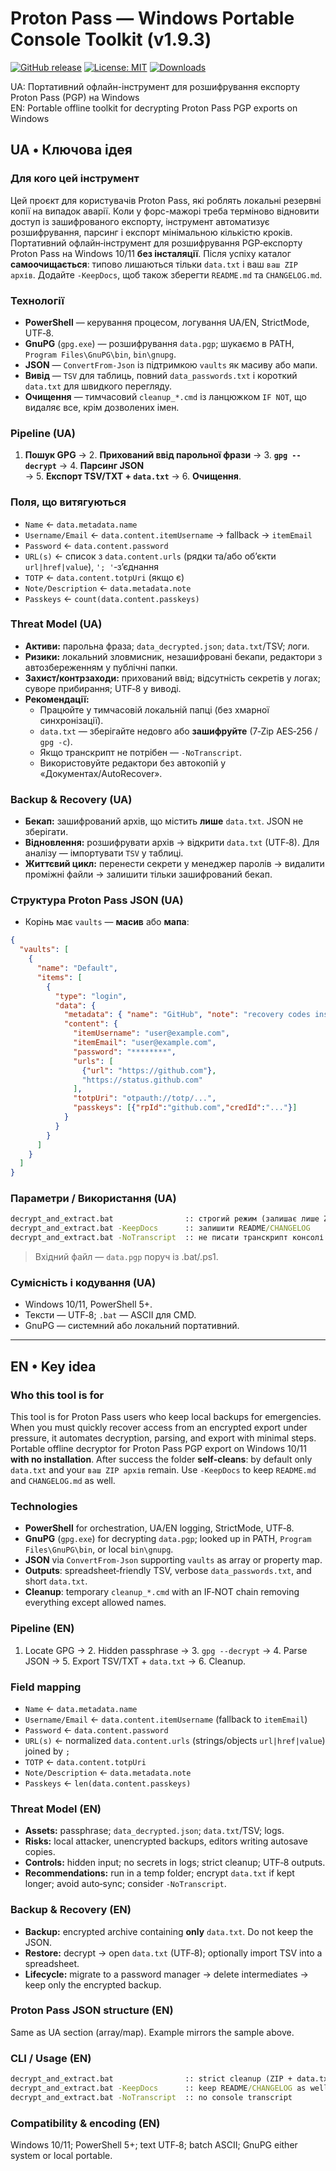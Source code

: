 # Proton Pass — Windows Portable Console Toolkit (v1.9.3)

[![GitHub release](https://img.shields.io/github/v/release/0scorp919/proton-pass-windows-portable?label=Release)](https://github.com/0scorp919/proton-pass-windows-portable/releases)
[![License: MIT](https://img.shields.io/badge/License-MIT-green.svg)](LICENSE)
[![Downloads](https://img.shields.io/github/downloads/0scorp919/proton-pass-windows-portable/total?label=Downloads)](https://github.com/0scorp919/proton-pass-windows-portable/releases)

UA: Портативний офлайн-інструмент для розшифрування експорту Proton Pass (PGP) на Windows  
EN: Portable offline toolkit for decrypting Proton Pass PGP exports on Windows

## UA • Ключова ідея

### Для кого цей інструмент
Цей проєкт для користувачів Proton Pass, які роблять локальні резервні копії на випадок аварії. Коли у форс-мажорі треба терміново відновити доступ із зашифрованого експорту, інструмент автоматизує розшифрування, парсинг і експорт мінімальною кількістю кроків.
Портативний офлайн‑інструмент для розшифрування PGP‑експорту Proton Pass на Windows 10/11 **без інсталяції**.
Після успіху каталог **самоочищається**: типово лишаються тільки `data.txt` і ваш `ваш ZIP архів`.
Додайте `-KeepDocs`, щоб також зберегти `README.md` та `CHANGELOG.md`.

### Технології
- **PowerShell** — керування процесом, логування UA/EN, StrictMode, UTF‑8.
- **GnuPG** (`gpg.exe`) — розшифрування `data.pgp`; шукаємо в PATH, `Program Files\GnuPG\bin`, `bin\gnupg`.
- **JSON** — `ConvertFrom-Json` із підтримкою `vaults` як масиву або мапи.
- **Вивід** — `TSV` для таблиць, повний `data_passwords.txt` і короткий `data.txt` для швидкого перегляду.
- **Очищення** — тимчасовий `cleanup_*.cmd` із ланцюжком `IF NOT`, що видаляє все, крім дозволених імен.

### Pipeline (UA)
1. **Пошук GPG** → 2. **Прихований ввід парольної фрази** → 3. **`gpg --decrypt`** → 4. **Парсинг JSON**  
→ 5. **Експорт TSV/TXT + `data.txt`** → 6. **Очищення**.

### Поля, що витягуються
- `Name` ← `data.metadata.name`
- `Username/Email` ← `data.content.itemUsername` → fallback → `itemEmail`
- `Password` ← `data.content.password`
- `URL(s)` ← список з `data.content.urls` (рядки та/або об’єкти `url|href|value`), `'; '`‑з’єднання
- `TOTP` ← `data.content.totpUri` (якщо є)
- `Note/Description` ← `data.metadata.note`
- `Passkeys` ← `count(data.content.passkeys)`

### Threat Model (UA)
- **Активи:** парольна фраза; `data_decrypted.json`; `data.txt`/TSV; логи.
- **Ризики:** локальний зловмисник, незашифровані бекапи, редактори з автозбереженням у публічні папки.
- **Захист/контрзаходи:** прихований ввід; відсутність секретів у логах; суворе прибирання; UTF‑8 у виводі.
- **Рекомендації:**
  - Працюйте у тимчасовій локальній папці (без хмарної синхронізації).
  - `data.txt` — зберігайте недовго або **зашифруйте** (7‑Zip AES‑256 / `gpg -c`).
  - Якщо транскрипт не потрібен — `-NoTranscript`.
  - Використовуйте редактори без автокопій у «Документах/AutoRecover».

### Backup & Recovery (UA)
- **Бекап:** зашифрований архів, що містить **лише** `data.txt`. JSON не зберігати.
- **Відновлення:** розшифрувати архів → відкрити `data.txt` (UTF‑8). Для аналізу — імпортувати `TSV` у таблиці.
- **Життєвий цикл:** перенести секрети у менеджер паролів → видалити проміжні файли → залишити тільки зашифрований бекап.

### Структура Proton Pass JSON (UA)
- Корінь має `vaults` — **масив** або **мапа**:
```json
{
  "vaults": [
    {
      "name": "Default",
      "items": [
        {
          "type": "login",
          "data": {
            "metadata": { "name": "GitHub", "note": "recovery codes inside" },
            "content": {
              "itemUsername": "user@example.com",
              "itemEmail": "user@example.com",
              "password": "********",
              "urls": [
                {"url": "https://github.com"},
                "https://status.github.com"
              ],
              "totpUri": "otpauth://totp/...",
              "passkeys": [{"rpId":"github.com","credId":"..."}]
            }
          }
        }
      ]
    }
  ]
}
```

### Параметри / Використання (UA)
```bat
decrypt_and_extract.bat                :: строгий режим (залишає лише ZIP + data.txt)
decrypt_and_extract.bat -KeepDocs      :: залишити README/CHANGELOG
decrypt_and_extract.bat -NoTranscript  :: не писати транскрипт консолі
```
> Вхідний файл — `data.pgp` поруч із .bat/.ps1.

### Сумісність і кодування (UA)
- Windows 10/11, PowerShell 5+.
- Тексти — UTF‑8; `.bat` — ASCII для CMD.
- GnuPG — системний або локальний портативний.

---

## EN • Key idea

### Who this tool is for
This tool is for Proton Pass users who keep local backups for emergencies. When you must quickly recover access from an encrypted export under pressure, it automates decryption, parsing, and export with minimal steps.
Portable offline decryptor for Proton Pass PGP export on Windows 10/11 **with no installation**.
After success the folder **self‑cleans**: by default only `data.txt` and your `ваш ZIP архів` remain.
Use `-KeepDocs` to keep `README.md` and `CHANGELOG.md` as well.

### Technologies
- **PowerShell** for orchestration, UA/EN logging, StrictMode, UTF‑8.
- **GnuPG** (`gpg.exe`) for decrypting `data.pgp`; looked up in PATH, `Program Files\GnuPG\bin`, or local `bin\gnupg`.
- **JSON** via `ConvertFrom-Json` supporting `vaults` as array or property map.
- **Outputs**: spreadsheet‑friendly TSV, verbose `data_passwords.txt`, and short `data.txt`.
- **Cleanup**: temporary `cleanup_*.cmd` with an IF‑NOT chain removing everything except allowed names.

### Pipeline (EN)
1. Locate GPG → 2. Hidden passphrase → 3. `gpg --decrypt` → 4. Parse JSON → 5. Export TSV/TXT + `data.txt` → 6. Cleanup.

### Field mapping
- `Name` ← `data.metadata.name`
- `Username/Email` ← `data.content.itemUsername` (fallback to `itemEmail`)
- `Password` ← `data.content.password`
- `URL(s)` ← normalized `data.content.urls` (strings/objects `url|href|value`) joined by `; `
- `TOTP` ← `data.content.totpUri`
- `Note/Description` ← `data.metadata.note`
- `Passkeys` ← `len(data.content.passkeys)`

### Threat Model (EN)
- **Assets:** passphrase; `data_decrypted.json`; `data.txt`/TSV; logs.
- **Risks:** local attacker, unencrypted backups, editors writing autosave copies.
- **Controls:** hidden input; no secrets in logs; strict cleanup; UTF‑8 outputs.
- **Recommendations:** run in a temp folder; encrypt `data.txt` if kept longer; avoid auto‑sync; consider `-NoTranscript`.

### Backup & Recovery (EN)
- **Backup:** encrypted archive containing **only** `data.txt`. Do not keep the JSON.
- **Restore:** decrypt → open `data.txt` (UTF‑8); optionally import TSV into a spreadsheet.
- **Lifecycle:** migrate to a password manager → delete intermediates → keep only the encrypted backup.

### Proton Pass JSON structure (EN)
Same as UA section (array/map). Example mirrors the sample above.

### CLI / Usage (EN)
```bat
decrypt_and_extract.bat                :: strict cleanup (ZIP + data.txt only)
decrypt_and_extract.bat -KeepDocs      :: keep README/CHANGELOG as well
decrypt_and_extract.bat -NoTranscript  :: no console transcript
```

### Compatibility & encoding (EN)
Windows 10/11; PowerShell 5+; text UTF‑8; batch ASCII; GnuPG either system or local portable.
